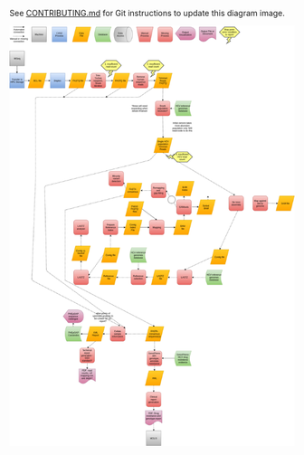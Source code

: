 See [CONTRIBUTING.md](CONTRIBUTING.md) for Git instructions to update this diagram image.

![](HCV_seqcap_info_flow.png)